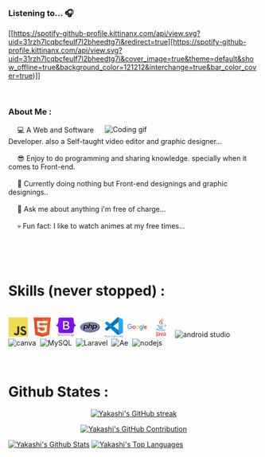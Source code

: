 ### Listening to... 🎧

[[https://spotify-github-profile.kittinanx.com/api/view.svg?uid=31rzh7lcqbcfeulf7l2bheedtg7i&redirect=true][https://spotify-github-profile.kittinanx.com/api/view.svg?uid=31rzh7lcqbcfeulf7l2bheedtg7i&cover_image=true&theme=default&show_offline=true&background_color=121212&interchange=true&bar_color_cover=true)]]
  
<br>

### About Me :
  
<p> 
 <img src="/assets/coding-typing.gif" align="right" width="310" alt="Coding gif">

 &emsp;  💻 A Web and Software Developer. also a Self-taught video editor and graphic designer...<br/><br/>
 &emsp; 😎 Enjoy to do programming and sharing knowledge. specially when it comes to Front-end.  <br/><br/>
 &emsp; 📱 Currently doing nothing but Front-end designings and graphic designings..<br/><br>
 &emsp; 📖 Ask me about anything i'm free of charge...<br/><br>
 &emsp; 💀 Fun fact: I like to watch animes at my free times...<br/><br>
  
</p>

<br>
<br>

  # Skills (never stopped) :

<br/>

<div> 
   <img src="https://github.com/devicons/devicon/blob/master/icons/javascript/javascript-original.svg" title="Js" alt="Js" width="40" height="40"/>&nbsp;
    <img src="https://github.com/devicons/devicon/blob/master/icons/html5/html5-original.svg" title="HTML5" alt="HTML5" width="40" height="40"/>&nbsp;
    <img src="https://github.com/devicons/devicon/blob/master/icons/bootstrap/bootstrap-original-wordmark.svg" title="Bootstrap" alt="React" width="40" height="40"/>&nbsp;
    <img src="https://github.com/devicons/devicon/blob/master/icons/php/php-original.svg" title="PHP" alt="PHP" width="40" height="40"/>&nbsp;
    <img src="https://github.com/devicons/devicon/blob/master/icons/vscode/vscode-original-wordmark.svg" title="VS Code" alt="VS Code" width="40" height="40"/>&nbsp;
    <img src="https://github.com/devicons/devicon/blob/master/icons/google/google-original-wordmark.svg" title="Googling.." alt="Googling" width="40" height="40"/>&nbsp;
    <img src="https://github.com/devicons/devicon/blob/master/icons/java/java-original-wordmark.svg" title="Java" alt="Java" width="40" height="40"/>&nbsp;
    <img src="https://cdn.jsdelivr.net/gh/devicons/devicon@latest/icons/androidstudio/androidstudio-original.svg" alt="android studio" width="40" height="40"/>&nbsp;
    <img src="https://cdn.jsdelivr.net/gh/devicons/devicon@latest/icons/canva/canva-original.svg" alt="canva" width="40" height="40"/>&nbsp;
    <img src="https://cdn.jsdelivr.net/gh/devicons/devicon@latest/icons/mysql/mysql-plain-wordmark.svg" alt="MySQL" width="40" height="40"/>&nbsp;
    <img src="https://cdn.jsdelivr.net/gh/devicons/devicon@latest/icons/laravel/laravel-original.svg" alt="Laravel" width="40" height="40"/>&nbsp;
    <img src="https://cdn.jsdelivr.net/gh/devicons/devicon@latest/icons/aftereffects/aftereffects-original.svg" alt="Ae" width="40" height="40"/>&nbsp;
     <img src="https://cdn.jsdelivr.net/gh/devicons/devicon@latest/icons/nodejs/nodejs-original-wordmark.svg" alt="nodejs" width="40" height="40"/>&nbsp;
               
          
          
              
          

</div>

<br/>
<br/>

# Github States :

<p align="center">
  <a href="https://github.com/Yakashi13">
    <img src="https://github-readme-streak-stats.herokuapp.com/?user=Yakashi13&theme=radical&border=7F3FBF&background=0D1117" alt="Yakashi's GitHub streak"/>
  </a>
</p>

<p align="center">
  <a href="https://github.com/Yakashi13">
    <img src="https://github-profile-summary-cards.vercel.app/api/cards/profile-details?username=Yakashi13&theme=radical" alt="Yakashi's GitHub Contribution"/>
  </a>
</p>

<a> 
    <a href="https://github.com/Yakashi13"><img alt="Yakashi's Github Stats" src="https://denvercoder1-github-readme-stats.vercel.app/api?username=Yakashi13&show_icons=true&count_private=true&theme=react&border_color=7F3FBF&bg_color=0D1117&title_color=F85D7F&icon_color=F8D866" height="192px" width="49.5%"/></a>
  <a href="https://github.com/Yakashi13"><img alt="Yakashi's Top Languages" src="https://denvercoder1-github-readme-stats.vercel.app/api/top-langs/?username=Yakashi13&langs_count=8&layout=compact&theme=react&border_color=7F3FBF&bg_color=0D1117&title_color=F85D7F&icon_color=F8D866" height="192px" width="49.5%"/></a>
  <br/>
</a>


